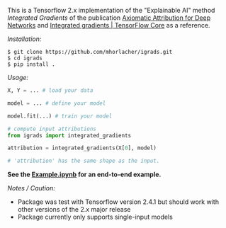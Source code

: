This is a Tensorflow 2.x implementation of the "Explainable AI" method *Integrated Gradients* of the publication [Axiomatic Attribution for Deep Networks](https://arxiv.org/abs/1703.01365) and [Integrated gradients | TensorFlow Core](https://www.tensorflow.org/tutorials/interpretability/integrated_gradients) as a reference. 


*Installation:*
```
$ git clone https://github.com/mhorlacher/igrads.git
$ cd igrads
$ pip install .
```

*Usage:*
```python
X, Y = ... # load your data

model = ... # define your model

model.fit(...) # train your model

# compute input attributions
from igrads import integrated_gradients

attribution = integrated_gradients(X[0], model)

# 'attribution' has the same shape as the input. 
```


**See the [Example.ipynb](https://github.com/mhorlacher/igrads/blob/main/example/Example.ipynb) for an end-to-end example.**


*Notes / Caution:*
- Package was test with Tensorflow version 2.4.1 but should work with other versions of the 2.x major release
- Package currently only supports single-input models